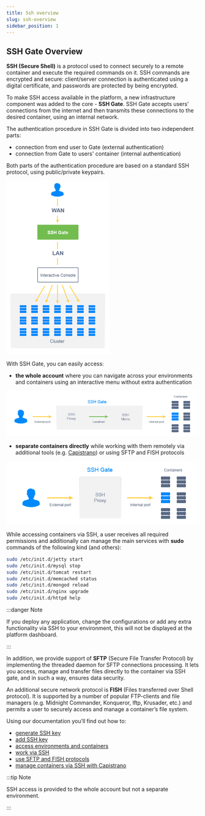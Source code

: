 ```yaml
---
title: Ssh overview
slug: ssh-overview
sidebar_position: 1
---
```


## SSH Gate Overview

**SSH (Secure Shell)** is a protocol used to connect securely to a remote container and execute the required commands on it. SSH commands are encrypted and secure: client/server connection is authenticated using a digital certificate, and passwords are protected by being encrypted.

To make SSH access available in the platform, a new infrastructure component was added to the core - **SSH Gate**. SSH Gate accepts users' connections from the internet and then transmits these connections to the desired container, using an internal network.

The authentication procedure in SSH Gate is divided into two independent parts:

- connection from end user to Gate (external authentication)
- connection from Gate to users' container (internal authentication)

Both parts of the authentication procedure are based on a standard SSH protocol, using public/private keypairs.

<div style={{
    display:'flex',
    justifyContent: 'center',
    margin: '0 0 1rem 0'
}}>

![Locale Dropdown](./img/SSHOverview/01-ssh-gate-authentication.png)

</div>

With SSH Gate, you can easily access:

- **the whole account** where you can navigate across your environments and containers using an interactive menu without extra authentication

<div style={{
    display:'flex',
    justifyContent: 'center',
    margin: '0 0 1rem 0'
}}>

![Locale Dropdown](./img/SSHOverview/02-ssh-gate-to-account.png)

</div>

- **separate containers directly** while working with them remotely via additional tools (e.g. [Capistrano](/docs/Deployment%20Tools/SSH/Capistrano)) or using SFTP and FISH protocols

<div style={{
    display:'flex',
    justifyContent: 'center',
    margin: '0 0 1rem 0'
}}>

![Locale Dropdown](./img/SSHOverview/03-ssh-gate-to-container.png)

</div>

While accessing containers via SSH, a user receives all required permissions and additionally can manage the main services with **sudo** commands of the following kind (and others):

```bash
sudo /etc/init.d/jetty start
sudo /etc/init.d/mysql stop
sudo /etc/init.d/tomcat restart
sudo /etc/init.d/memcached status
sudo /etc/init.d/mongod reload
sudo /etc/init.d/nginx upgrade
sudo /etc/init.d/httpd help
```

:::danger Note

If you deploy any application, change the configurations or add any extra functionality via SSH to your environment, this will not be displayed at the platform dashboard.

:::

In addition, we provide support of **SFTP** (Secure File Transfer Protocol) by implementing the threaded daemon for SFTP connections processing. It lets you access, manage and transfer files directly to the container via SSH gate, and in such a way, ensures data security.

An additional secure network protocol is **FISH** (Files transferred over Shell protocol). It is supported by a number of popular FTP-clients and file managers (e.g. Midnight Commander, Konqueror, lftp, Krusader, etc.) and permits a user to securely access and manage a container’s file system.

Using our documentation you’ll find out how to:

- [generate SSH key](/docs/Deployment%20Tools/SSH/Generate%20SSH%20Key)
- [add SSH key](/docs/Deployment%20Tools/SSH/Add%20SSH%20Key)
- [access environments and containers](/docs/Deployment%20Tools/SSH/SSH%20Access/Overview)
- [work via SSH](https://cloudmydc.com/)
- [use SFTP and FISH protocols](/docs/Deployment%20Tools/SSH/SSH%20Protocols)
- [manage containers via SSH with Capistrano](/docs/Deployment%20Tools/SSH/Capistrano)

:::tip Note

SSH access is provided to the whole account but not a separate environment.

:::
